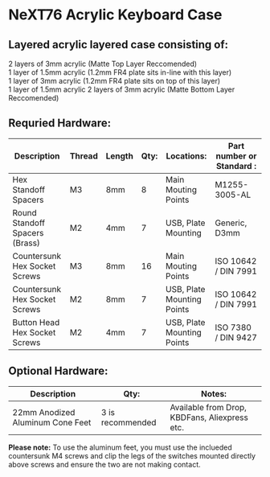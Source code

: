 NeXT76 Acrylic Keyboard Case 
=====================
Layered acrylic layered case consisting of:
---------------
2 layers of 3mm acrylic  (Matte Top Layer Reccomended)  
1 layer of 1.5mm acrylic (1.2mm FR4 plate sits in-line with this layer)   
1 layer of 3mm acrylic (1.2mm FR4 plate sits on top of this layer)  
1 layer of 1.5mm acrylic 
2 layers of 3mm acrylic (Matte Bottom Layer Reccomended)  

Requried Hardware:
---------------
| Description                    | Thread | Length | Qty: | Locations:                 | Part number or Standard : |
|--------------------------------|--------|--------|------|----------------------------|---------------------------|
| Hex Standoff Spacers           | M3     | 8mm    | 8    | Main Mouting Points        | M1255-3005-AL             |
| Round Standoff Spacers (Brass) | M2     | 4mm    | 7    | USB, Plate Mounting        | Generic, D3mm             |
| Countersunk Hex Socket Screws  | M3     | 8mm    | 16   | Main Mouting Points        | ISO 10642 / DIN 7991      |
| Countersunk Hex Socket Screws  | M2     | 8mm    | 7    | USB, Plate Mounting Points | ISO 10642 / DIN 7991      |
| Button Head Hex Socket Screws  | M2     | 4mm    | 7    | USB, Plate Mounting Points | ISO 7380 / DIN 9427       |

Optional Hardware:
---------------
| Description                      | Qty:             | Notes:                                        |
|----------------------------------|------------------|-----------------------------------------------|
| 22mm Anodized Aluminum Cone Feet | 3 is recommended | Available from Drop, KBDFans, Aliexpress etc. |

**Please note:** To use the aluminum feet, you must use the inclueded countersunk M4 screws and clip the legs of the switches mounted directly above screws and ensure the two are not making contact.
